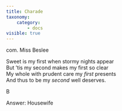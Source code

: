 ```yaml
---
title: Charade
taxonomy:
    category:
        - docs
visible: true
---
```


<div class="author">com. Miss Beslee</div>

Sweet is my first when stormy nights appear  
But ’tis my second makes my first so clear  
My whole with prudent care my *first* presents  
And thus to be my *second* well deserves.

B

<span class="pencil">Answer: Housewife</span>